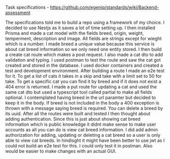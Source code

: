 
Task specifications - https://github.com/egeniq/standards/wiki/Backend-assessment


The specifications told me to build a repo using a framework of my choice. I decided to use Nestjs as it saves a lot of time setting up. I then installed Prisma and made a cat model with the fields breed, origin, weight, temperment, description and image. All fields are strings except for wieght which is a number. I made breed a unique value because this service is about cat breed information so we only need one entity stored. I then build a create cat route which makes a post request. I also made a cat dto to add validation and typing. I used postman to test the route and saw the cat got created and stored in the database. I used docker containers and created a test and development environment. After building a route I made an e2e test for it. To get a list of cats it takes in a skip and take with a limit set to 50 for take. To get a specific cat you can find it by breed and if it does not exist a 404 error is returned. I made a put route for updating a cat and used the same cat dto but used a typescript tool called partial to make all fields optional. I contemplated having breed in the url paramter but decided to keep it in the body. If breed is not included in the body a 400 exception is thrown with a message saying breed is required. You can delete a breed by its uuid. After all the routes were built and tested I then thought about adding authentication. Since this is just about showing cat breed information which is public knowledge it didnt make sense to make user accounts as all you can do is view cat breed information. I did add admin authorization for adding, updating or deleting a cat breed so a user is only able to view cat breeds. In hindisght it might have been better to use jwt as I could not build an e2e test for this. I could only test it in postman. Also would be easier to make changes with an actual GUI. 